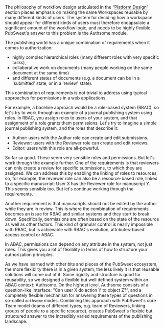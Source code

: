 The philosophy of workflow design articulated in the “[Platform Design](#/Designing%20workflow 'undefined')” section places emphasis on making the same Workspaces reusable by many different kinds of users. The system for deciding how a workspace should appear for different kinds of users must therefore encapsulate a significant amount of the workflow logic, and needs to be highly flexible. PubSweet's answer to this problem is the Authsome module.

The publishing world has a unique combination of requirements when it comes to authorization:

- highly complex hierarchical roles (many different roles with very specific tasks),
- collaborative work on documents (many people working on the same document at the same time)
- and different states of documents (e.g. a document can be in a 'submitted' state, or in a 'review' state).

This combination of requirements is not trivial to address using typical approaches for permissions in a web applications.

For example, a baseline approach would be a role-based system (RBAC), so let's try to work through an example of a journal publishing system using roles. In RBAC, you assign roles to users of your system, and that assignment of a role grants them permissions. Let's try to imagine a simple journal publishing system, and the roles that describe it:

- Author: users with the Author role can create and edit submissions.
- Reviewer: users with the Reviewer role can create and edit reviews.
- Editor: users with this role are all-powerful.

So far so good. These seem very sensible roles and permissions. But let's work through the example further. One of the requirements is that reviewers can only create a review for specific submissions, to which they are assigned. We can address this by enabling the linking of roles to resources; so, for example, the reviewer role can also be a resource-based role, linked to a specific manuscript: User X has the Reviewer role for manuscript Y. This seems sensible too. But let's continue working through the requirements.

Another requirement is that manuscripts should not be edited by the author while they are in review. This is where the combination of requirements becomes an issue for RBAC and similar systems and they start to break down. Specifically, permissions are often based on the state of the resource as well as other factors. This kind of granular control is nearly impossible with RBAC, but is achievable with RBAC's evolution, attributes-based access control or ABAC.

In ABAC, permissions can depend on any attribute in the system, not just roles. This gives you a lot of flexiblity in terms of how to structure your authorization principles.

As we have learned with other bits and pieces of the PubSweet ecosystem, the more flexiblity there is in a given system, the less likely it is that reusable solutions will come out of it. Some rigidity and structure is good for reusability, so we designed a flexible but well defined system within an ABAC context: Authsome. On the highest level, Authsome consists of a question-like interface: “Can user X do action Y to object Z?”, and a completely flexible mechanism for answering these types of questions in so-called `authsome` modes. Combining this approach with PubSweet's core Team model (teams of different types, e.g. team of Reviewers, linking groups of people to a specific resource), creates PubSweet's flexible but structured answer to the incredibly varied requirements of the publishing landscape.
